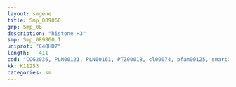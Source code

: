 ```yaml
---
layout: smgene
title: Smp_089860
grp: Smp_08
description: "histone H3"
smp: Smp_089860.1
uniprot: "C4QHD7"
length:   411
cdd: "COG2036, PLN00121, PLN00161, PTZ00018, cl00074, pfam00125, smart00428"
kk: K11253
categories: sm
---
```

